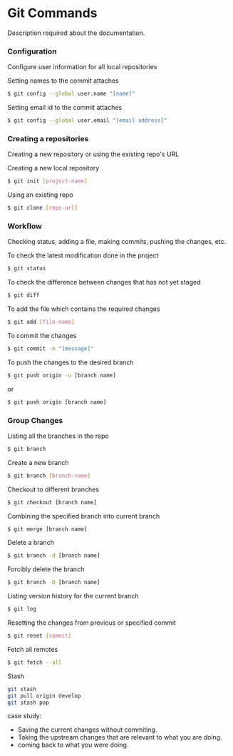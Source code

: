 # Git Commands
Description required about the documentation.

### Configuration
Configure user information for all local repositories

Setting names to the commit attaches
```sh
$ git config --global user.name "[name]"
```

Setting email id to the commit attaches
```sh
$ git config --global user.email "[email address]"
```


### Creating a repositories
Creating a new repository or using the existing repo's URL

Creating a new local repository
```sh
$ git init [project-name] 
```

Using an existing repo
```sh
$ git clone [repo-url] 
```

### Workflow
Checking status, adding a file, making commits, pushing the changes, etc.

To check the latest modification done in the project
```sh
$ git status
```

To check the difference between changes that has not yet staged
```sh
$ git diff
```

To add the file which contains the required changes
```sh
$ git add [file-name]
```

To commit the changes
```sh
$ git commit -m "[message]"
```

To push the changes to the desired branch
```sh
$ git push origin -u [branch name]
```
or
```sh
$ git push origin [branch name]
```


### Group Changes
Listing all the branches in the repo
```sh
$ git branch
```

Create a new branch
```sh
$ git branch [branch-name]
```

Checkout to different branches
```sh
$ git checkout [branch name]
```

Combining the specified branch into current branch
```sh
$ git merge [branch name]
```

Delete a branch
```sh
$ git branch -d [branch name]
```

Forcibly delete the branch
```sh
$ git branch -D [branch name]
```

Listing version history for the current branch
```sh
$ git log
```

Resetting the changes from previous or specified commit
```sh
$ git reset [commit]
```

Fetch all remotes
```sh
$ git fetch --all
```

Stash
```sh
git stash
git pull origin develop
git stash pop
```
case study:
  - Saving the current changes without commiting.
  - Taking the upstream changes that are relevant to what you are doing.
  - coming back to what you were doing.
